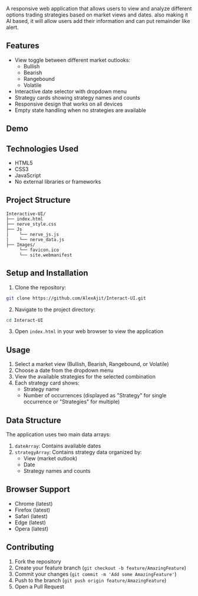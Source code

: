 A responsive web application that allows users to view and analyze different options trading strategies based on market views and dates. also making it AI based, it will allow users add their information and can put remainder like alert.

## Features

- View toggle between different market outlooks:
  - Bullish
  - Bearish
  - Rangebound
  - Volatile
- Interactive date selector with dropdown menu
- Strategy cards showing strategy names and counts
- Responsive design that works on all devices
- Empty state handling when no strategies are available

## Demo



## Technologies Used

- HTML5
- CSS3
- JavaScript
- No external libraries or frameworks

## Project Structure

```
Interactive-UI/
├── index.html
├── nerve_style.css
├── Js
|    └── nerve_js.js
|    └── nerve_data.js
├── Images/
     └── favicon.ico
     └── site.webmanifest
```

## Setup and Installation

1. Clone the repository:
```bash
git clone https://github.com/AlexAjit/Interact-UI.git
```

2. Navigate to the project directory:
```bash
cd Interact-UI
```

3. Open `index.html` in your web browser to view the application

## Usage

1. Select a market view (Bullish, Bearish, Rangebound, or Volatile)
2. Choose a date from the dropdown menu
3. View the available strategies for the selected combination
4. Each strategy card shows:
   - Strategy name
   - Number of occurrences (displayed as "Strategy" for single occurrence or "Strategies" for multiple)

## Data Structure

The application uses two main data arrays:

1. `dateArray`: Contains available dates
2. `strategyArray`: Contains strategy data organized by:
   - View (market outlook)
   - Date
   - Strategy names and counts

## Browser Support

- Chrome (latest)
- Firefox (latest)
- Safari (latest)
- Edge (latest)
- Opera (latest)

## Contributing

1. Fork the repository
2. Create your feature branch (`git checkout -b feature/AmazingFeature`)
3. Commit your changes (`git commit -m 'Add some AmazingFeature'`)
4. Push to the branch (`git push origin feature/AmazingFeature`)
5. Open a Pull Request
